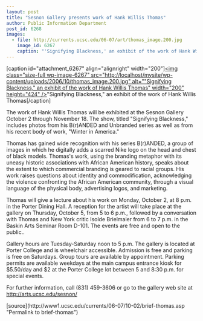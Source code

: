 ```yaml
---
layout: post
title: "Sesnon Gallery presents work of Hank Willis Thomas"
author: Public Information Department
post_id: 6268
images:
  - file: http://currents.ucsc.edu/06-07/art/thomas_image.200.jpg
    image_id: 6267
    caption: "'Signifying Blackness,' an exhibit of the work of Hank Willis Thomas"
---
```


[caption id="attachment_6267" align="alignright" width="200"]<a href="http://localhost/mysite/wp-content/uploads/2006/10/thomas_image.200.jpg"><img class="size-full wp-image-6267" src="http://localhost/mysite/wp-content/uploads/2006/10/thomas_image.200.jpg" alt=""Signifying Blackness," an exhibit of the work of Hank Willis Thomas" width="200" height="424" /></a>"Signifying Blackness," an exhibit of the work of Hank Willis Thomas[/caption]
<a name="content" id="content"></a>
<p>
  The work of Hank Willis Thomas will be exhibited at the Sesnon Gallery October 2 through November 18. The show, titled "Signifying Blackness," includes photos from his B(r)ANDED and Unbranded series as well as from his recent body of work, "Winter in America."
</p>
<p>
  Thomas has gained wide recognition with his series B(r)ANDED, a group of images in which he digitally adds a scarred Nike logo on the head and chest of black models. Thomas's work, using the branding metaphor with its uneasy historic associations with African American history, speaks about the extent to which commercial branding is geared to racial groups. His work raises questions about identity and commodification, acknowledging the violence confronting the African American community, through a visual language of the physical body, advertising logos, and marketing.
</p>
<p>
  Thomas will give a lecture about his work on Monday, October 2, at 8 p.m. in the Porter Dining Hall. A reception for the artist will take place at the gallery on Thursday, October 5, from 5 to 6 p.m., followed by a conversation with Thomas and New York critic Isolde Brielmaier from 6 to 7 p.m. in the Baskin Arts Seminar Room D-101. The events are free and open to the public..
</p>
<p align="left">
  Gallery hours are Tuesday-Saturday noon to 5 p.m. The gallery is located at Porter College and is wheelchair accessible. Admission is free and parking is free on Saturdays. Group tours are available by appointment. Parking permits are available weekdays at the main campus entrance kiosk for $5.50/day and $2 at the Porter College lot between 5 and 8:30 p.m. for special events.
</p>
<p align="left">
  For further information, call (831) 459-3606 or go to the gallery web site at <a href="http://arts.ucsc.edu/sesnon/">http://arts.ucsc.edu/sesnon/</a><br>
</p>
[source](http://www1.ucsc.edu/currents/06-07/10-02/brief-thomas.asp "Permalink to brief-thomas")
